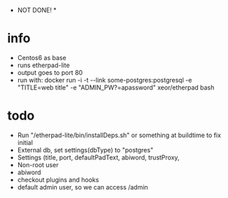 * NOT DONE! *

# info
* Centos6 as base
* runs etherpad-lite
* output goes to port 80
* run with: docker run -i -t --link some-postgres:postgresql -e "TITLE=web title" -e "ADMIN_PW?=apassword" xeor/etherpad bash

# todo
* Run "/etherpad-lite/bin/installDeps.sh" or something at buildtime to fix initial
* External db, set settings(dbType) to "postgres"
* Settings (title, port, defaultPadText, abiword, trustProxy, 
* Non-root user
* abiword
* checkout plugins and hooks
* default admin user, so we can access /admin
